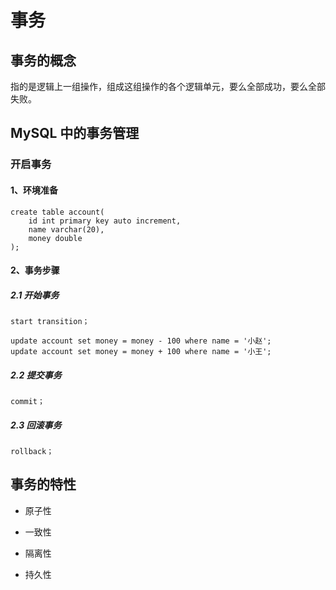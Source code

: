 # 事务

## 事务的概念

指的是逻辑上一组操作，组成这组操作的各个逻辑单元，要么全部成功，要么全部失败。

## MySQL 中的事务管理

### 开启事务

#### 1、环境准备

```
create table account(
    id int primary key auto increment,
    name varchar(20),
    money double
);
```

#### 2、事务步骤

##### 2.1 开始事务

```
start transition；
```

```
update account set money = money - 100 where name = '小赵';
update account set money = money + 100 where name = '小王';
```

##### 2.2 提交事务

```
commit；
```

##### 2.3 回滚事务

```
rollback；
```

## 事务的特性

- 原子性

- 一致性

- 隔离性

- 持久性
